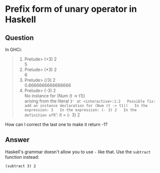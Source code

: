 
# Prefix form of unary operator in Haskell

## Question
        
In GHCi:

> 1.  Prelude> (+3) 2  
>     5
> 2.  Prelude> (*3) 2  
>     6
> 3.  Prelude> (/3) 2  
>     0.6666666666666666
> 4.  Prelude> (-3) 2  
>     No instance for (Num (t -> t1))  
>     arising from the literal `3' at <interactive>:1:2  
>     Possible fix: add an instance declaration for (Num (t -> t1))  
>     In the expression: 3  
>     In the expression: (- 3) 2  
>     In the definition of`it': it = (- 3) 2

How can I correct the last one to make it return -1?

## Answer
        
Haskell's grammar doesn't allow you to use `-` like that. Use the `subtract` function instead:

    (subtract 3) 2
